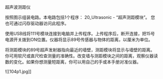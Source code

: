 超声波测距仪

按照图示组装电路。本电路包括1个程序：
20_Ultrasonic - “超声测距模块”。
您也可通过闪存驱动器访问此程序。

使用USB线将111号模块连接到电脑并上传程序。上传程序后，断开连接，把15号电源开关拨到ON位置。仪器将显示89号传感器与物体的距离，以厘米为单位。

将测距模块的89号超声发射器指向最近的墙壁，测距模块将显示与墙壁的距离。你可用软尺或直尺检查测量的准确性。改变墙与测距模块之间的距离，观察仪器读数的变化。如果你想测量短距离，你可以用自己的手或本手册对准仪器。

![[104p1.jpg]]